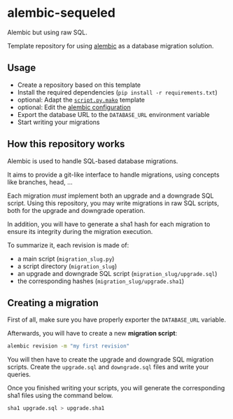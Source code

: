 # alembic-sequeled

Alembic but using raw SQL.

Template repository for using [alembic][alembic-latest] as a database migration
solution.

[alembic-latest]: https://alembic.sqlalchemy.org/en/latest/

## Usage

- Create a repository based on this template
- Install the required dependencies (`pip install -r requirements.txt`)
- optional: Adapt the [`script.py.mako`](./alembic/script.py.mako) template
- optional: Edit the [alembic configuration](./alembic.ini)
- Export the database URL to the `DATABASE_URL` environment variable
- Start writing your migrations

## How this repository works

Alembic is used to handle SQL-based database migrations.

It aims to provide a git-like interface to handle migrations, using concepts
like branches, head, ...

Each migration _must_ implement both an upgrade and a downgrade SQL script.
Using this repository, you may write migrations in raw SQL scripts, both for
the upgrade and downgrade operation.

In addition, you will have to generate a sha1 hash for each migration to ensure
its integrity during the migration execution.

To summarize it, each revision is made of:
- a main script (`migration_slug.py`)
- a script directory (`migration_slug`)
- an upgrade and downgrade SQL script (`migration_slug/upgrade.sql`)
- the corresponding hashes (`migration_slug/upgrade.sha1`)

## Creating a migration

First of all, make sure you have properly exporter the `DATABASE_URL` variable.

Afterwards, you will have to create a new **migration script**:

```bash
alembic revision -m "my first revision"
```

You will then have to create the upgrade and downgrade SQL migration scripts.
Create the `upgrade.sql` and `downgrade.sql` files and write your queries.

Once you finished writing your scripts, you will generate the
corresponding sha1 files using the command below.

```bash
sha1 upgrade.sql > upgrade.sha1
```
